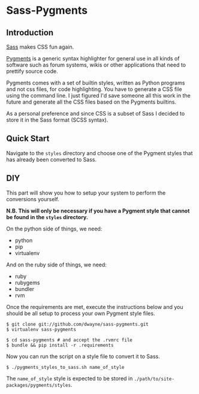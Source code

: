 # Sass-Pygments

## Introduction

[Sass](http://sass-lang.com/) makes CSS fun again.

[Pygments](http://pygments.org/) is a generic syntax highlighter for general use in all kinds of software such as forum systems, wikis or other applications that need to prettify source code.

Pygments comes with a set of builtin styles, written as Python programs and not css files, for code highlighting. You have to generate a CSS file using the command line. I just figured I'd save someone all this work in the future and generate all the CSS files based on the Pygments builtins.

As a personal preference and since CSS is a subset of Sass I decided to store it in the Sass format (SCSS syntax).

## Quick Start

Navigate to the `styles` directory and choose one of the Pygment styles that has already been converted to Sass.

## DIY

This part will show you how to setup your system to perform the conversions yourself.

**N.B. This will only be necessary if you have a Pygment style that cannot be found in the `styles` directory.**

On the python side of things, we need:

- python
- pip
- virtualenv

And on the ruby side of things, we need:

- ruby
- rubygems
- bundler
- rvm

Once the requirements are met, execute the instructions below and you should be all setup to process your own Pygment style files.

	$ git clone git://github.com/dwayne/sass-pygments.git
	$ virtualenv sass-pygments

	$ cd sass-pygments # and accept the .rvmrc file
	$ bundle && pip install -r .requirements

Now you can run the script on a style file to convert it to Sass.

	$ ./pygments_styles_to_sass.sh name_of_style

The `name_of_style` style is expected to be stored in `./path/to/site-packages/pygments/styles`.
